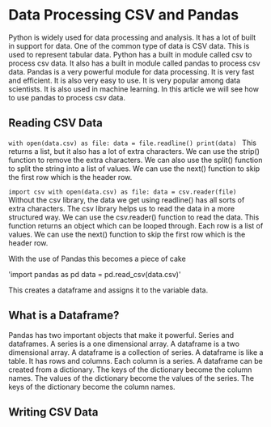 # Data Processing CSV and Pandas

Python is widely used for data processing and analysis. It has a lot of built in support for data. One of the common type of data is CSV data. This is used to represent tabular data. Python has a built in module called csv to process csv data. It also has a built in module called pandas to process csv data. Pandas is a very powerful module for data processing. It is very fast and efficient. It is also very easy to use. It is very popular among data scientists. It is also used in machine learning. In this article we will see how to use pandas to process csv data.


## Reading CSV Data

`with open(data.csv) as file:
    data = file.readline()
print(data) `
This returns a list, but it also has a lot of extra characters. We can use the strip() function to remove the extra characters. We can also use the split() function to split the string into a list of values. We can use the next() function to skip the first row which is the header row.


`import csv
with open(data.csv) as file:
data = csv.reader(file)
`
Without the csv library, the data we get using readline() has all sorts of extra characters. The csv library helps us to read the data in a more structured way. We can use the csv.reader() function to read the data. This function returns an object which can be looped through. Each row is a list of values. We can use the next() function to skip the first row which is the header row.

With the use of Pandas this becomes a piece of cake

'import pandas as pd
data = pd.read_csv(data.csv)'

This creates a dataframe and assigns it to the variable data.

## What is a Dataframe?
Pandas has two important objects that make it powerful. Series and dataframes. A series is a one dimensional array. A dataframe is a two dimensional array. A dataframe is a collection of series. A dataframe is like a table. It has rows and columns. Each column is a series. A dataframe can be created from a dictionary. The keys of the dictionary become the column names. The values of the dictionary become the values of the series. The keys of the dictionary become the column names. 
## Writing CSV Data

